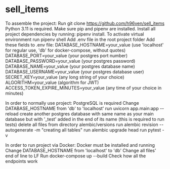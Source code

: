 # sell_items

To assemble the project:
Run git clone https://github.com/h96ven/sell_items
Python 3.11 is required.
Make sure pip and pipenv are installed. 
Install all project dependencies by running: pipenv install.
To activate virtual environment run pipenv shell
Add .env file in the root project folder
Add these fields to .env file:
DATABASE_HOSTNAME=your_value (use 'localhost' for regular use, 'db' for docker-compose, without quotes)
DATABASE_PORT=your_value (your postgres port number)
DATABASE_PASSWORD=your_value (your postgres password)
DATABASE_NAME=your_value (your postgres database name)
DATABASE_USERNAME=your_value (your postgres database user)
SECRET_KEY=your_value (any long string of your choice)
ALGORITHM=your_value (algorithm for JWT)
ACCESS_TOKEN_EXPIRE_MINUTES=your_value (any time of your choice in minutes)


In order to normally use project:
PostgreSQL is required
Change DATABASE_HOSTNAME from 'db' to 'localhost'
run uvicorn app.main:app --reload
create another postgres database with same name as your main database but with '_test' added in the end of its name (this is required to run tests)
delete all files from directory alembic/versions
run alembic revision --autogenerate -m "creating all tables"
run alembic upgrade head
run pytest -v


In order to run project via Docker:
Docker must be installed and running
Change DATABASE_HOSTNAME from 'localhost' to 'db'
Change all files' end of line to LF
Run docker-compose up --build
Check how all the endpoints work
